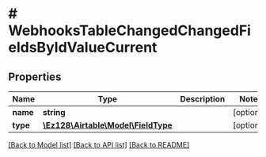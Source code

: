 # # WebhooksTableChangedChangedFieldsByIdValueCurrent

## Properties

Name | Type | Description | Notes
------------ | ------------- | ------------- | -------------
**name** | **string** |  | [optional]
**type** | [**\Ez128\Airtable\Model\FieldType**](FieldType.md) |  | [optional]

[[Back to Model list]](../../README.md#models) [[Back to API list]](../../README.md#endpoints) [[Back to README]](../../README.md)
